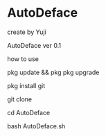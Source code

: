 # AutoDeface
create by Yuji

AutoDeface ver 0.1

how to use

pkg update && pkg pkg upgrade

pkg install git

git clone 

cd AutoDeface

bash AutoDeface.sh
